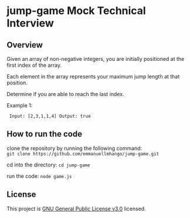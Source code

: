 # jump-game Mock Technical Interview

## Overview

Given an array of non-negative integers, you are initially positioned at the first index of the array.

Each element in the array represents your maximum jump length at that position.

Determine if you are able to reach the last index.

Example 1:

` Input: [2,3,1,1,4]
  Output: true`

## How to run the code

clone the repository by running the following command:<br />
`git clone https://github.com/emmanuellmhango/jump-game.git`

cd into the directory:
`cd jump-game`

run the code:
`node game.js`

## License

This project is [GNU General Public License v3.0](./LICENSE) licensed.
